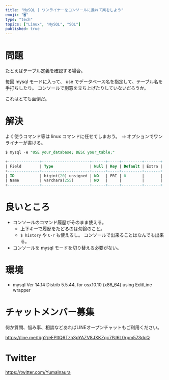 ```yaml
---
title: "MySQL | ワンライナーをコンソールに委ねて楽をしよう"
emoji: "🖥"
type: "tech"
topics: ["Linux", "MySQL", "SQL"]
published: true
---
```


# 問題

たとえばテーブル定義を確認する場合。

毎回 mysql モードに入って、 use でデータベース名を指定して、テーブル名を手打ちしたり。
コンソールで別窓を立ち上げたりしていないだろうか。

これはとても面倒だ。

# 解決

よく使うコマンド等は  linux コマンドに任せてしまおう。
`-e` オプションでワンライナーが書ける。
 
```sql
$ mysql -e "USE your_database; DESC your_table;"

+--------------+---------------------+------+-----+---------+-------+
| Field        | Type                | Null | Key | Default | Extra |
+--------------+---------------------+------+-----+---------+-------+
| ID           | bigint(20) unsigned | NO   | PRI | 0       |       |
| Name         | varchara(255)       | NO   |     |         |       |
+--------------+---------------------+------+-----+---------+-------+
```

# 良いところ

- コンソールのコマンド履歴がそのまま使える。
  - 上下キーで履歴をたどるのは勿論のこと。
  - `$ history` や `C-r` も使えるし。 コンソールで出来ることはなんでも出来る。 
- コンソールを mysql モードを切り替える必要がない。

# 環境

- mysql  Ver 14.14 Distrib 5.5.44, for osx10.10 (x86_64) using  EditLine wrapper








<!-- Update From Qiita API -->

# チャットメンバー募集


何か質問、悩み事、相談などあればLINEオープンチャットもご利用ください。

https://line.me/ti/g2/eEPltQ6Tzh3pYAZV8JXKZqc7PJ6L0rpm573dcQ





# Twitter


https://twitter.com/YumaInaura


<!-- Update From Qiita API -->


